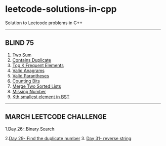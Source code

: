 # leetcode-solutions-in-cpp
Solution to Leetcode problems in C++

----------------------------------------------------------------------------------------------------------------------------------
BLIND 75 
----------------------------------------------------------------------------------------------------------------------------------
1. [Two Sum](https://leetcode.com/problems/two-sum/)
2. [Contains Duplicate](https://leetcode.com/problems/contains-duplicate/submissions/)
3. [Top K Frequent Elements](https://leetcode.com/problems/top-k-frequent-elements/)
4. [Valid Anagrams](https://leetcode.com/problems/valid-anagram/)
5. [Valid Parantheses](https://leetcode.com/problems/valid-parentheses/)
6. [Counting Bits](https://leetcode.com/problems/counting-bits/)
7. [Merge Two Sorted Lists](https://leetcode.com/problems/merge-two-sorted-lists/)
8. [Missing Number](https://leetcode.com/problems/missing-number/)
9. [Kth smallest element in BST](https://leetcode.com/problems/kth-smallest-element-in-a-bst/)

---------------------------------------------------------------------------------------------------------------------------------------
MARCH LEETCODE CHALLENGE
---------------------------------------------------------------------------------------------------------------------------------------
1.[Day 26- Binary Search](https://leetcode.com/problems/binary-search/)

2.[Day 29- Find the duplicate number](https://leetcode.com/problems/find-the-duplicate-number/)
3. [Day 31- reverse string](https://leetcode.com/problems/reverse-string/)
